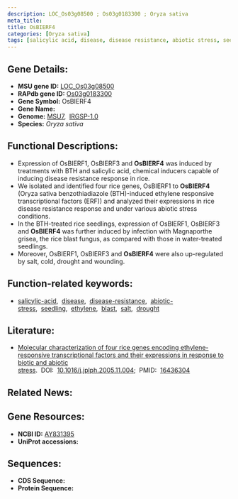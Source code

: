 ```yaml
---
description: LOC_Os03g08500 ; Os03g0183300 ; Oryza sativa
meta_title:
title: OsBIERF4
categories: [Oryza sativa]
tags: [salicylic acid, disease, disease resistance, abiotic stress, seedling, ethylene, blast, salt, drought]
---
```


## Gene Details:
- **MSU gene ID:** [LOC_Os03g08500](http://rice.uga.edu/cgi-bin/ORF_infopage.cgi?orf=LOC_Os03g08500)  
- **RAPdb gene ID:** [Os03g0183300](https://rapdb.dna.affrc.go.jp/locus/?name=Os03g0183300)  
- **Gene Symbol:** OsBIERF4
- **Gene Name:**
- **Genome:**  [MSU7](http://rice.uga.edu/),&nbsp;&nbsp;[IRGSP-1.0](https://rapdb.dna.affrc.go.jp/download/irgsp1.html)
- **Species:** *Oryza sativa*

## Functional Descriptions:
   - Expression of OsBIERF1, OsBIERF3 and **OsBIERF4** was induced by treatments with BTH and salicylic acid, chemical inducers capable of inducing disease resistance response in rice.
   - We isolated and identified four rice genes, OsBIERF1 to **OsBIERF4** (Oryza sativa benzothiadiazole (BTH)-induced ethylene responsive transcriptional factors (ERF)) and analyzed their expressions in rice disease resistance response and under various abiotic stress conditions.
   - In the BTH-treated rice seedlings, expression of OsBIERF1, OsBIERF3 and **OsBIERF4** was further induced by infection with Magnaporthe grisea, the rice blast fungus, as compared with those in water-treated seedlings.
   - Moreover, OsBIERF1, OsBIERF3 and **OsBIERF4** were also up-regulated by salt, cold, drought and wounding.

## Function-related keywords:
   - [salicylic-acid](/tags/salicylic-acid/),&nbsp;&nbsp;[disease](/tags/disease/),&nbsp;&nbsp;[disease-resistance](/tags/disease-resistance/),&nbsp;&nbsp;[abiotic-stress](/tags/abiotic-stress/),&nbsp;&nbsp;[seedling](/tags/seedling/),&nbsp;&nbsp;[ethylene](/tags/ethylene/),&nbsp;&nbsp;[blast](/tags/blast/),&nbsp;&nbsp;[salt](/tags/salt/),&nbsp;&nbsp;[drought](/tags/drought/)

## Literature:
   - [Molecular characterization of four rice genes encoding ethylene-responsive transcriptional factors and their expressions in response to biotic and abiotic stress](https://www.doi.org/10.1016/j.jplph.2005.11.004).&nbsp;&nbsp;DOI:&nbsp;&nbsp;[10.1016/j.jplph.2005.11.004](https://www.doi.org/10.1016/j.jplph.2005.11.004);&nbsp;&nbsp;PMID:&nbsp;&nbsp;[16436304](https://pubmed.ncbi.nlm.nih.gov/16436304/)

## Related News:

## Gene Resources:
- **NCBI ID:**  [AY831395](http://www.ncbi.nlm.nih.gov/nuccore/AY831395)
- **UniProt accessions:** [](https://www.uniprot.org/uniprotkb//entry)

## Sequences:
- **CDS Sequence:**
- **Protein Sequence:**
